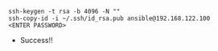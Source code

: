 ```
ssh-keygen -t rsa -b 4096 -N ""
ssh-copy-id -i ~/.ssh/id_rsa.pub ansible@192.168.122.100
<ENTER PASSWORD>
```
* Success!!
